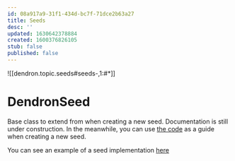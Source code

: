 ```yaml
---
id: 08a917a9-31f1-434d-bc7f-71dce2b63a27
title: Seeds
desc: ''
updated: 1630642378884
created: 1600376826105
stub: false
published: false
---
```

![[dendron.topic.seeds#seeds-,1:#*]]

# DendronSeed

Base class to extend from when creating a new seed. Documentation is still under construction. In the meanwhile, you can use [the code](https://github.com/dendronhq/dendron/blob/master/packages/seeds-core/src/base.ts) as a guide when creating a new seed.

You can see an example of a seed implementation [here](https://github.com/dendronhq/seeds.aws/blob/master/packages/awsgeek-seed/src/index.ts)

